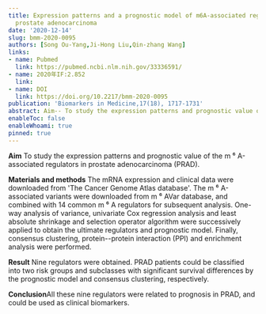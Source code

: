 ```yaml
---
title: Expression patterns and a prognostic model of m6A-associated regulators in
  prostate adenocarcinoma
date: '2020-12-14'
slug: bmm-2020-0095
authors: [Song Ou-Yang,Ji-Hong Liu,Qin-zhang Wang]
links:
- name: Pubmed
  link: https://pubmed.ncbi.nlm.nih.gov/33336591/
- name: 2020年IF:2.852
  link: 
- name: DOI
  link: https://doi.org/10.2217/bmm-2020-0095
publication: 'Biomarkers in Medicine,17(18), 1717-1731'
abstract: Aim-- To study the expression patterns and prognostic value of the m ⁶ A-associated regulators in prostate adenocarcinoma (PRAD). Materials and methods-- The mRNA expression and clinical data were downloaded from ‘The Cancer Genome Atlas database’. The m ⁶ A-associated variants were downloaded from m ⁶ AVar database, and combined with 14 common m ⁶ A regulators for subsequent analysis. One-way analysis of variance, univariate Cox regression analysis and least absolute shrinkage and selection operator algorithm were successively applied to obtain the ultimate regulators and prognostic model. Finally, consensus clustering, protein–protein interaction (PPI) and enrichment analysis were performed. Result-- Nine regulators were obtained. PRAD patients could be classified into two risk groups and subclasses with significant survival differences by the prognostic model and consensus clustering, respectively. Conclusion-- All these nine regulators were related to prognosis in PRAD, and could be used as clinical biomarkers.
enableToc: false
enableWhoami: true
pinned: true
---
```


**Aim** To study the expression patterns and prognostic value of the m ⁶ A-associated regulators in prostate adenocarcinoma (PRAD).

**Materials and methods** The mRNA expression and clinical data were downloaded from 'The Cancer Genome Atlas database'. The m ⁶ A-associated variants were downloaded from m ⁶ AVar database, and combined with 14 common m ⁶ A regulators for subsequent analysis. One-way analysis of variance, univariate Cox regression analysis and least absolute shrinkage and selection operator algorithm were successively applied to obtain the ultimate regulators and prognostic model. Finally, consensus clustering, protein--protein interaction (PPI) and enrichment analysis were performed.

**Result** Nine regulators were obtained. PRAD patients could be classified into two risk groups and subclasses with significant survival differences by the prognostic model and consensus clustering, respectively.

**Conclusion**All these nine regulators were related to prognosis in PRAD, and could be used as clinical biomarkers.
